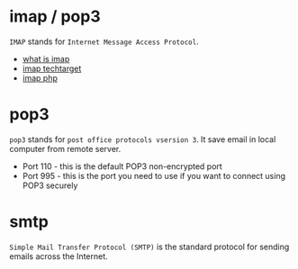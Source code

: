 
# imap / pop3

`IMAP` stands for `Internet Message Access Protocol`.

* [what is imap](https://www.siteground.com/tutorials/email/protocols-pop3-smtp-imap/)
* [imap techtarget](https://whatis.techtarget.com/definition/IMAP-Internet-Message-Access-Protocol)
* [imap php](http://php.net/manual/en/book.imap.php)

# pop3

`pop3` stands for `post office protocols vsersion 3`. It save email in local computer from remote server.


* Port 110 - this is the default POP3 non-encrypted port
* Port 995 - this is the port you need to use if you want to connect using POP3 securely

# smtp

`Simple Mail Transfer Protocol (SMTP)` is the standard protocol for sending emails across the Internet.
